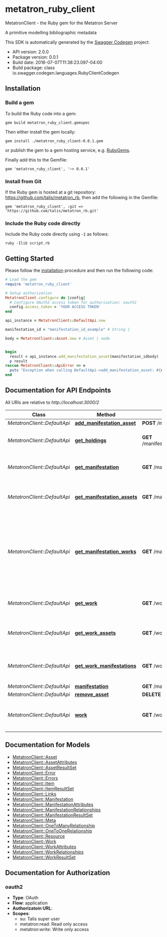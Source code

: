 # metatron_ruby_client

MetatronClient - the Ruby gem for the Metatron Server

A primitive modelling bibliographic metadata

This SDK is automatically generated by the [Swagger Codegen](https://github.com/swagger-api/swagger-codegen) project:

- API version: 2.0.0
- Package version: 0.0.1
- Build date: 2016-07-07T11:38:23.097-04:00
- Build package: class io.swagger.codegen.languages.RubyClientCodegen

## Installation

### Build a gem

To build the Ruby code into a gem:

```shell
gem build metatron_ruby_client.gemspec
```

Then either install the gem locally:

```shell
gem install ./metatron_ruby_client-0.0.1.gem
```

or publish the gem to a gem hosting service, e.g. [RubyGems](https://rubygems.org/).

Finally add this to the Gemfile:

    gem 'metatron_ruby_client', '~> 0.0.1'

### Install from Git

If the Ruby gem is hosted at a git repository: https://github.com/talis/metatron_rb, then add the following in the Gemfile:

    gem 'metatron_ruby_client', :git => 'https://github.com/talis/metatron_rb.git'

### Include the Ruby code directly

Include the Ruby code directly using `-I` as follows:

```shell
ruby -Ilib script.rb
```

## Getting Started

Please follow the [installation](#installation) procedure and then run the following code:
```ruby
# Load the gem
require 'metatron_ruby_client'

# Setup authorization
MetatronClient.configure do |config|
  # Configure OAuth2 access token for authorization: oauth2
  config.access_token = 'YOUR ACCESS TOKEN'
end

api_instance = MetatronClient::DefaultApi.new

manifestation_id = "manifestation_id_example" # String | 

body = MetatronClient::Asset.new # Asset | node


begin
  result = api_instance.add_manifestation_asset(manifestation_idbody)
  p result
rescue MetatronClient::ApiError => e
  puts "Exception when calling DefaultApi->add_manifestation_asset: #{e}"
end

```

## Documentation for API Endpoints

All URIs are relative to *http://localhost:3000/2*

Class | Method | HTTP request | Description
------------ | ------------- | ------------- | -------------
*MetatronClient::DefaultApi* | [**add_manifestation_asset**](docs/DefaultApi.md#add_manifestation_asset) | **POST** /manifestations/{manifestationId}/assets | 
*MetatronClient::DefaultApi* | [**get_holdings**](docs/DefaultApi.md#get_holdings) | **GET** /manifestations/{manifestationId}/items/{tenantCode} | Get local holdings for a given manifestation
*MetatronClient::DefaultApi* | [**get_manifestation**](docs/DefaultApi.md#get_manifestation) | **GET** /manifestations/{manifestationId} | Get a specific Manifestation from the dataset
*MetatronClient::DefaultApi* | [**get_manifestation_assets**](docs/DefaultApi.md#get_manifestation_assets) | **GET** /manifestations/{manifestationId}/assets | Get a set of Assets that are associated with a specific Manifestation
*MetatronClient::DefaultApi* | [**get_manifestation_works**](docs/DefaultApi.md#get_manifestation_works) | **GET** /manifestations/{manifestationId}/works | Get a set of Works relating to a given Manifestation. Usually there will be one current work, but due to previous titles there might be more than one Work.
*MetatronClient::DefaultApi* | [**get_work**](docs/DefaultApi.md#get_work) | **GET** /works/{workId}/similar | Get a set of Works that are similar to a specific Work
*MetatronClient::DefaultApi* | [**get_work_assets**](docs/DefaultApi.md#get_work_assets) | **GET** /works/{workId}/assets | Get a set of Assets that are associated with a specific Work
*MetatronClient::DefaultApi* | [**get_work_manifestations**](docs/DefaultApi.md#get_work_manifestations) | **GET** /works/{workId}/manifestations | Get a set of Manifestations that encompass a specific Work
*MetatronClient::DefaultApi* | [**manifestation**](docs/DefaultApi.md#manifestation) | **GET** /manifestations | 
*MetatronClient::DefaultApi* | [**remove_asset**](docs/DefaultApi.md#remove_asset) | **DELETE** /assets/{assetType}/{assetId} | 
*MetatronClient::DefaultApi* | [**work**](docs/DefaultApi.md#work) | **GET** /works | Get the work best matching the given bibliographic data


## Documentation for Models

 - [MetatronClient::Asset](docs/Asset.md)
 - [MetatronClient::AssetAttributes](docs/AssetAttributes.md)
 - [MetatronClient::AssetResultSet](docs/AssetResultSet.md)
 - [MetatronClient::Error](docs/Error.md)
 - [MetatronClient::Errors](docs/Errors.md)
 - [MetatronClient::Item](docs/Item.md)
 - [MetatronClient::ItemResultSet](docs/ItemResultSet.md)
 - [MetatronClient::Links](docs/Links.md)
 - [MetatronClient::Manifestation](docs/Manifestation.md)
 - [MetatronClient::ManifestationAttributes](docs/ManifestationAttributes.md)
 - [MetatronClient::ManifestationRelationships](docs/ManifestationRelationships.md)
 - [MetatronClient::ManifestationResultSet](docs/ManifestationResultSet.md)
 - [MetatronClient::Meta](docs/Meta.md)
 - [MetatronClient::OneToManyRelationship](docs/OneToManyRelationship.md)
 - [MetatronClient::OneToOneRelationship](docs/OneToOneRelationship.md)
 - [MetatronClient::Resource](docs/Resource.md)
 - [MetatronClient::Work](docs/Work.md)
 - [MetatronClient::WorkAttributes](docs/WorkAttributes.md)
 - [MetatronClient::WorkRelationships](docs/WorkRelationships.md)
 - [MetatronClient::WorkResultSet](docs/WorkResultSet.md)


## Documentation for Authorization


### oauth2

- **Type**: OAuth
- **Flow**: application
- **Authorizatoin URL**: 
- **Scopes**: 
  - su: Talis super user
  - metatron:read: Read only access
  - metatron:write: Write only access

